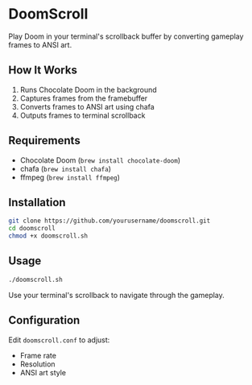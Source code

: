 # DoomScroll

Play Doom in your terminal's scrollback buffer by converting gameplay frames to ANSI art.

## How It Works

1. Runs Chocolate Doom in the background
2. Captures frames from the framebuffer
3. Converts frames to ANSI art using chafa
4. Outputs frames to terminal scrollback

## Requirements

- Chocolate Doom (`brew install chocolate-doom`)
- chafa (`brew install chafa`)
- ffmpeg (`brew install ffmpeg`)

## Installation

```bash
git clone https://github.com/yourusername/doomscroll.git
cd doomscroll
chmod +x doomscroll.sh
```

## Usage

```bash
./doomscroll.sh
```

Use your terminal's scrollback to navigate through the gameplay.

## Configuration

Edit `doomscroll.conf` to adjust:
- Frame rate
- Resolution
- ANSI art style